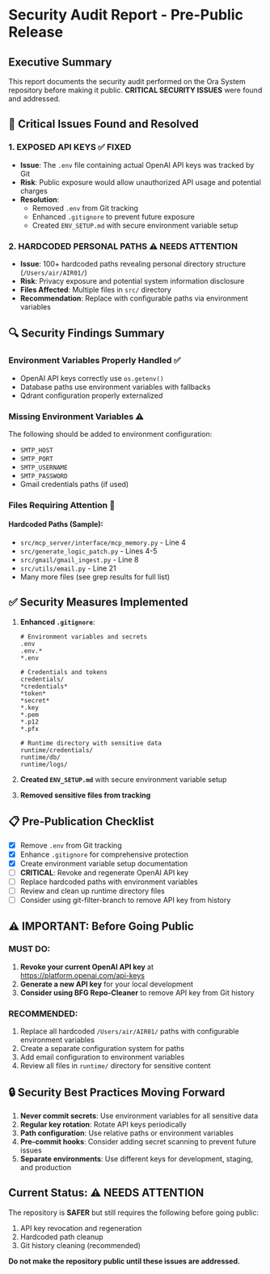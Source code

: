 # Security Audit Report - Pre-Public Release

## Executive Summary

This report documents the security audit performed on the Ora System repository before making it public. **CRITICAL SECURITY ISSUES** were found and addressed.

## 🚨 Critical Issues Found and Resolved

### 1. **EXPOSED API KEYS** ✅ FIXED
- **Issue**: The `.env` file containing actual OpenAI API keys was tracked by Git
- **Risk**: Public exposure would allow unauthorized API usage and potential charges
- **Resolution**: 
  - Removed `.env` from Git tracking
  - Enhanced `.gitignore` to prevent future exposure
  - Created `ENV_SETUP.md` with secure environment variable setup

### 2. **HARDCODED PERSONAL PATHS** ⚠️ NEEDS ATTENTION
- **Issue**: 100+ hardcoded paths revealing personal directory structure (`/Users/air/AIR01/`)
- **Risk**: Privacy exposure and potential system information disclosure
- **Files Affected**: Multiple files in `src/` directory
- **Recommendation**: Replace with configurable paths via environment variables

## 🔍 Security Findings Summary

### Environment Variables Properly Handled ✅
- OpenAI API keys correctly use `os.getenv()`
- Database paths use environment variables with fallbacks
- Qdrant configuration properly externalized

### Missing Environment Variables ⚠️
The following should be added to environment configuration:
- `SMTP_HOST`
- `SMTP_PORT` 
- `SMTP_USERNAME`
- `SMTP_PASSWORD`
- Gmail credentials paths (if used)

### Files Requiring Attention 🔧

#### Hardcoded Paths (Sample):
- `src/mcp_server/interface/mcp_memory.py` - Line 4
- `src/generate_logic_patch.py` - Lines 4-5
- `src/gmail/gmail_ingest.py` - Line 8
- `src/utils/email.py` - Line 21
- Many more files (see grep results for full list)

## ✅ Security Measures Implemented

1. **Enhanced `.gitignore`**:
   ```
   # Environment variables and secrets
   .env
   .env.*
   *.env
   
   # Credentials and tokens
   credentials/
   *credentials*
   *token*
   *secret*
   *.key
   *.pem
   *.p12
   *.pfx
   
   # Runtime directory with sensitive data
   runtime/credentials/
   runtime/db/
   runtime/logs/
   ```

2. **Created `ENV_SETUP.md`** with secure environment variable setup

3. **Removed sensitive files from tracking**

## 📋 Pre-Publication Checklist

- [x] Remove `.env` from Git tracking
- [x] Enhance `.gitignore` for comprehensive protection
- [x] Create environment variable setup documentation
- [ ] **CRITICAL**: Revoke and regenerate OpenAI API key
- [ ] Replace hardcoded paths with environment variables
- [ ] Review and clean up runtime directory files
- [ ] Consider using git-filter-branch to remove API key from history

## ⚠️ IMPORTANT: Before Going Public

### MUST DO:
1. **Revoke your current OpenAI API key** at https://platform.openai.com/api-keys
2. **Generate a new API key** for your local development
3. **Consider using BFG Repo-Cleaner** to remove API key from Git history

### RECOMMENDED:
1. Replace all hardcoded `/Users/air/AIR01/` paths with configurable environment variables
2. Create a separate configuration system for paths
3. Add email configuration to environment variables
4. Review all files in `runtime/` directory for sensitive content

## 🔒 Security Best Practices Moving Forward

1. **Never commit secrets**: Use environment variables for all sensitive data
2. **Regular key rotation**: Rotate API keys periodically
3. **Path configuration**: Use relative paths or environment variables
4. **Pre-commit hooks**: Consider adding secret scanning to prevent future issues
5. **Separate environments**: Use different keys for development, staging, and production

## Current Status: ⚠️ NEEDS ATTENTION

The repository is **SAFER** but still requires the following before going public:
1. API key revocation and regeneration
2. Hardcoded path cleanup
3. Git history cleaning (recommended)

**Do not make the repository public until these issues are addressed.** 